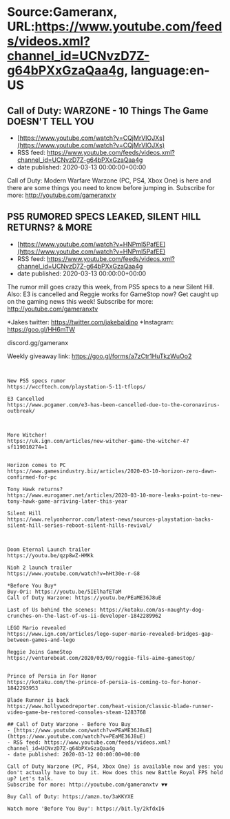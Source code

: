 # Source:Gameranx, URL:https://www.youtube.com/feeds/videos.xml?channel_id=UCNvzD7Z-g64bPXxGzaQaa4g, language:en-US

## Call of Duty: WARZONE - 10 Things The Game DOESN'T TELL YOU
 - [https://www.youtube.com/watch?v=CQjMrVIOJXs](https://www.youtube.com/watch?v=CQjMrVIOJXs)
 - RSS feed: https://www.youtube.com/feeds/videos.xml?channel_id=UCNvzD7Z-g64bPXxGzaQaa4g
 - date published: 2020-03-13 00:00:00+00:00

Call of Duty: Modern Warfare Warzone (PC, PS4, Xbox One) is here and there are some things you need to know before jumping in.
Subscribe for more: http://youtube.com/gameranxtv

## PS5 RUMORED SPECS LEAKED, SILENT HILL RETURNS? & MORE
 - [https://www.youtube.com/watch?v=HNPmI5PafEE](https://www.youtube.com/watch?v=HNPmI5PafEE)
 - RSS feed: https://www.youtube.com/feeds/videos.xml?channel_id=UCNvzD7Z-g64bPXxGzaQaa4g
 - date published: 2020-03-13 00:00:00+00:00

The rumor mill goes crazy this week, from PS5 specs to a new Silent Hill. Also: E3 is cancelled and Reggie works for GameStop now? Get caught up on the gaming news this week!
Subscribe for more: http://youtube.com/gameranxtv 

*Jakes twitter: https://twitter.com/jakebaldino 
*Instagram: https://goo.gl/HH6mTW 

 discord.gg/gameranx 

 Weekly giveaway link: https://goo.gl/forms/a7zCtr1HuTkzWuOo2 



 ~~~~STORIES~~~~


New PS5 specs rumor
https://wccftech.com/playstation-5-11-tflops/

E3 Cancelled
https://www.pcgamer.com/e3-has-been-cancelled-due-to-the-coronavirus-outbreak/



More Witcher!
https://uk.ign.com/articles/new-witcher-game-the-witcher-4?sf119010274=1


Horizon comes to PC
https://www.gamesindustry.biz/articles/2020-03-10-horizon-zero-dawn-confirmed-for-pc

Tony Hawk returns?
https://www.eurogamer.net/articles/2020-03-10-more-leaks-point-to-new-tony-hawk-game-arriving-later-this-year

Silent Hill
https://www.relyonhorror.com/latest-news/sources-playstation-backs-silent-hill-series-reboot-silent-hills-revival/



Doom Eternal Launch trailer
https://youtu.be/qzp8wZ-HMKk

Nioh 2 launch trailer
https://www.youtube.com/watch?v=hHt30e-r-G8

*Before You Buy*
Buy-Ori: https://youtu.be/5IElhafETaM
Call of Duty Warzone: https://youtu.be/PEaME36J8uE

Last of Us behind the scenes: https://kotaku.com/as-naughty-dog-crunches-on-the-last-of-us-ii-developer-1842289962

LEGO Mario revealed
https://www.ign.com/articles/lego-super-mario-revealed-bridges-gap-between-games-and-lego

Reggie Joins GameStop
https://venturebeat.com/2020/03/09/reggie-fils-aime-gamestop/


Prince of Persia in For Honor
https://kotaku.com/the-prince-of-persia-is-coming-to-for-honor-1842293953

Blade Runner is back
https://www.hollywoodreporter.com/heat-vision/classic-blade-runner-video-game-be-restored-consoles-steam-1283768

## Call of Duty Warzone - Before You Buy
 - [https://www.youtube.com/watch?v=PEaME36J8uE](https://www.youtube.com/watch?v=PEaME36J8uE)
 - RSS feed: https://www.youtube.com/feeds/videos.xml?channel_id=UCNvzD7Z-g64bPXxGzaQaa4g
 - date published: 2020-03-12 00:00:00+00:00

Call of Duty Warzone (PC, PS4, Xbox One) is available now and yes: you don't actually have to buy it. How does this new Battle Royal FPS hold up? Let's talk.
Subscribe for more: http://youtube.com/gameranxtv ▼▼

Buy Call of Duty: https://amzn.to/3aKKYXE

Watch more 'Before You Buy': https://bit.ly/2kfdxI6

